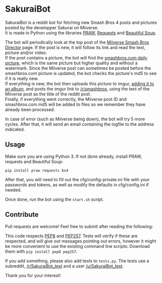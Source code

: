 SakuraiBot
==========

SakuraiBot is a reddit bot for fetching new Smash Bros 4 posts and pictures posted by the developper Sakurai on Miiverse.  
It is made in Python using the libraries [PRAW](https://github.com/praw-dev/praw), [Requests](http://docs.python-requests.org/en/latest/) and [Beautiful Soup](http://www.crummy.com/software/BeautifulSoup/).

The bot will periodically look at the top post of the [Miiverse Smash Bros Director](https://miiverse.nintendo.net/titles/14866558073037299863/14866558073037300685) page. If the post is new, it will follow its link and read the text, picture and/or video.  
If the post contains a picture, the bot will find the [smashbros.com daily picture](http://www.smashbros.com/update/images/daily.jpg), which is the same picture but higher quality and without a watermark. Since the Miiverse post can sometimes be posted before the smashbros.com picture is updated, the bot checks the picture's md5 to see if it is really new.  
If everything is new, the bot then uploads this picture to imgur, [adding it to an album](http://imgur.com/a/8KnTr), and posts the imgur link to [/r/smashbros](www.reddit.com/r/smashbros/), using the text of the Miiverse post as the title of the reddit post.  
Finally, if everything went correctly, the Miiverse post ID and smashbros.com md5 will be added to files so we remember they have already been processed.

In case of error (such as Miiverse being down), the bot will try 5 more cycles. After that, it will send an email containing the logfile to the address indicated.

Usage
-----

Make sure you are using Python 3. If not done already, install PRAW, requests and Beautiful Soup:

`pip install praw requests bs4`

After that, you will need to fill out the cfg/config-private.ini file with your passwords and tokens, as well as modify the defaults in cfg/config.ini if needed.

Once done, run the bot using the `start.sh` script.

Contribute
----------

Pull requests are welcome! Feel free to submit after reading the following:

This code respects [PEP8](http://www.python.org/dev/peps/pep-0008/) and [PEP257](http://www.python.org/dev/peps/pep-0257/). Tests will verify if these are respected, and will give out messages pointing out errors, however it might be more convenient to use the existing command line scripts: Download them with `pip install pep8 pep257`.

If you add something, please also add tests to `tests.py`. The tests use a subreddit, [/r/SakuraiBot_test](http://www.reddit.com/r/SakuraiBot_test/) and a user [/u/SakuraiBot_test](http://www.reddit.com/user/SakuraiBot_test/).

Thank you for your interest!
